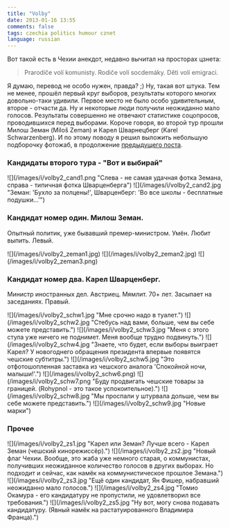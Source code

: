 ```yaml
---
title: "Volby"
date: 2013-01-16 13:55
comments: false
tags: czechia politics humour cznet
language: russian
---
```


Вот такой есть в Чехии анекдот, недавно вычитал на просторах цзнета:

> Prarodiče volí komunisty. Rodiče volí socdemáky. Děti volí emigraci.

Я думаю, перевод не особо нужен, правда? ;) Ну, такая вот штука. Тем не менее, прошёл первый круг выборов, результаты которого многих довольно-таки удивили. Первое место не было особо удивительным, второе - отчасти да. Ну и некоторые люди получили неожиданно мало голосов. Результаты совершенно не отвечают статистике соцопросов, проводившихся перед выборами. Короче говоря, во второй тур прошли Милош Земан (Miloš Zeman) и Карел Шварнецберг (Karel Schwarzenberg). И по этому поводу я решил выложить небольшую подборочку фотожаб, в продолжение [предыдущего поста](http://anton.zujev.eu/blog/2012/volby-prezidenta/).


### Кандидаты второго тура - "Вот и выбирай"

<div class="fotorama" data-width="100%" data-allowfullscreen="native">
    ![](/images/i/volby2_cand1.png "Слева - не самая удачная фотка Земана, справа - типичная фотка Шварценберга")
    ![](/images/i/volby2_cand2.jpg "Земан: 'Бухло за полцены!', Шварценберг: 'Во все школы - бесплатные подушки...'")
</div>

### Кандидат номер один. Милош Земан.

Опытный политик, уже бывавший премер-министром. Умён. Любит выпить. Левый.

<div class="fotorama" data-width="100%" data-allowfullscreen="native">
    ![](/images/i/volby2_zeman1.jpg)
    ![](/images/i/volby2_zeman2.jpg)
    ![](/images/i/volby2_zeman3.png)
</div>

### Кандидат номер два. Карел Шварценберг.

Министр иностранных дел. Австриец. Мямлит. 70+ лет. Засыпает на заседаниях. Правый.

<div class="fotorama" data-width="100%" data-allowfullscreen="native">
    ![](/images/i/volby2_schw1.jpg "Мне срочно надо в туалет.")
    ![](/images/i/volby2_schw2.jpg "Стебусь над вами, больше, чем вы себе можете представить.")
    ![](/images/i/volby2_schw3.jpg "Меня с этого стула уже ничего не поднимет. Меня вообще трудно подвинуть.")
    ![](/images/i/volby2_schw4.jpg "Знаете, что будет, если выборы выиграет Карел? У новогоднего обращения президента впервые появятся чешские субтитры.")
    ![](/images/i/volby2_schw5.jpg "Это отфотошопленная заставка из чешского аналога 'Спокойной ночи, малыши!'.")
    ![](/images/i/volby2_schw6.png)
    ![](/images/i/volby2_schw7.png "Буду продвигать чешские товары за границей. (Rohypnol - это такое успокоительное).")
    ![](/images/i/volby2_schw8.jpg "Мы проспали у штурвала дольше, чем вы себе можете представить.")
    ![](/images/i/volby2_schw9.jpg "Новые марки")
</div>

### Прочее

<div class="fotorama" data-width="100%" data-allowfullscreen="native">
    ![](/images/i/volby2_zs1.jpg "Карел или Земан? Лучше всего - Карел Земан (чешский кинорежиссёр).")
    ![](/images/i/volby2_zs2.jpg "Новый флаг Чехии. Вообще, это жаба уже немного старая, о коммунистах, получивших неожиданное количество голосов в других выборах. Но подходит и сейчас, как намёк на коммунистическое прошлое Земана.")
    ![](/images/i/volby2_zs3.jpg "Ещё один кандидат, Ян Фишер, набравший неожиданно мало голосов.")
    ![](/images/i/volby2_zs4.jpg "Томио Окамура - его кандидатуру не пропустили, не удовлетворил все требования.")
    ![](/images/i/volby2_zs5.jpg "Ну вот, могу снова подавать кандидатуру. (Явный намёк на растатуированного Владимира Франца).")
</div>

